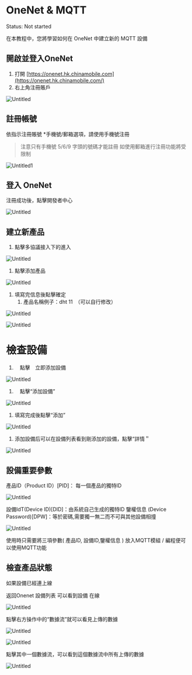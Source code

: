 # OneNet & MQTT

Status: Not started

在本教程中，您將學習如何在 OneNet 中建立新的 MQTT 設備

## 開啟並登入OneNet

1. 打開 [https://onenet.hk.chinamobile.com](https://onenet.hk.chinamobile.com/)
2. 右上角注冊賬戶

![Untitled](Untitled.png)

## 註冊帳號

依指示注冊賬號
*手機號/郵箱選項，請使用手機號注冊

> 注意只有手機號 5/6/9 字頭的號碼才能註冊
如使用郵箱進行注冊功能將受限制
> 

![Untitled1](Untitled1.png)

## 登入 OneNet

注冊成功後，點擊開發者中心

![Untitled](Untitled2.png)

## 建立新產品

1. 點擊多協議接入下的進入

![Untitled](Untitled3.png)

1. 點擊添加產品

![Untitled](Untitled4.png)

1. 填寫完信息後點擊確定
    1. 產品名稱例子：dht 11　（可以自行修改）

![Untitled](Untitled5.png)

![Untitled](Untitled6.png)

# 檢查設備

1. 　點擊　立即添加設備

![Untitled](Untitled7.png)

1. 　點擊“添加設備”

![Untitled](Untitled8.png)

1. 填寫完成後點擊“添加”

![Untitled](Untitled9.png)

1. 添加設備后可以在設備列表看到剛添加的設備，點擊“詳情＂

![Untitled](Untitled10.png)

## 設備重要參數

產品ID（Product ID）[PID]： 每一個產品的獨特ID

![Untitled](Untitled11.png)

設備IdT(Device ID)[DID]：由系統自己生成的獨特ID
鑒權信息 (Device Password)[DPW]：等於密碼,需要獨一無二而不可與其他設備相撞

![Untitled](Untitled12.png)

使用時只需要將三項參數( 產品ID, 設備ID,鑒權信息 ) 放入MQTT模組 / 編程便可以使用MQTT功能

## 檢查產品狀態

如果設備已經連上線

返回Onenet 設備列表 可以看到設備 在線

![Untitled](Untitled13.png)

點擊右方操作中的“數據流”就可以看見上傳的數據

![Untitled](Untitled14.png)

![Untitled](Untitled15.png)

點擊其中一個數據流，可以看到這個數據流中所有上傳的數據

![Untitled](Untitled16.png)